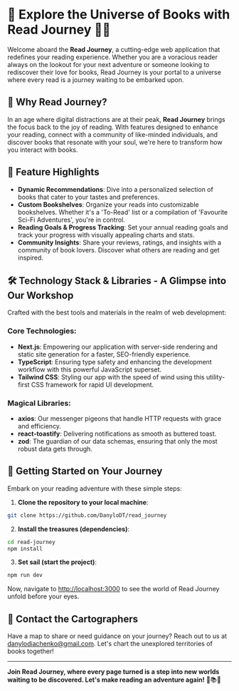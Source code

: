 # 🌌 Explore the Universe of Books with Read Journey 📖✨

Welcome aboard the **Read Journey**, a cutting-edge web application that
redefines your reading experience. Whether you are a voracious reader always on
the lookout for your next adventure or someone looking to rediscover their love
for books, Read Journey is your portal to a universe where every read is a
journey waiting to be embarked upon.

## 🎨 Why Read Journey?

In an age where digital distractions are at their peak, **Read Journey** brings
the focus back to the joy of reading. With features designed to enhance your
reading, connect with a community of like-minded individuals, and discover books
that resonate with your soul, we're here to transform how you interact with
books.

## 🚀 Feature Highlights

-   **Dynamic Recommendations**: Dive into a personalized selection of books
    that cater to your tastes and preferences.
-   **Custom Bookshelves**: Organize your reads into customizable bookshelves.
    Whether it's a 'To-Read' list or a compilation of 'Favourite Sci-Fi
    Adventures', you're in control.
-   **Reading Goals & Progress Tracking**: Set your annual reading goals and
    track your progress with visually appealing charts and stats.
-   **Community Insights**: Share your reviews, ratings, and insights with a
    community of book lovers. Discover what others are reading and get inspired.

## 🛠 Technology Stack & Libraries - A Glimpse into Our Workshop

Crafted with the best tools and materials in the realm of web development:

### Core Technologies:

-   **Next.js**: Empowering our application with server-side rendering and
    static site generation for a faster, SEO-friendly experience.
-   **TypeScript**: Ensuring type safety and enhancing the development workflow
    with this powerful JavaScript superset.
-   **Tailwind CSS**: Styling our app with the speed of wind using this
    utility-first CSS framework for rapid UI development.

### Magical Libraries:

-   **axios**: Our messenger pigeons that handle HTTP requests with grace and
    efficiency.
-   **react-toastify**: Delivering notifications as smooth as buttered toast.
-   **zod**: The guardian of our data schemas, ensuring that only the most
    robust data gets through.

## 🌟 Getting Started on Your Journey

Embark on your reading adventure with these simple steps:

1. **Clone the repository to your local machine**:

```bash
git clone https://github.com/DanyloDT/read_journey
```

2. **Install the treasures (dependencies)**:

```bash
cd read-journey
npm install
```

3. **Set sail (start the project)**:

```bash
npm run dev
```

Now, navigate to [http://localhost:3000](http://localhost:3000) to see the world
of Read Journey unfold before your eyes.

## 💌 Contact the Cartographers

Have a map to share or need guidance on your journey? Reach out to us at
[danylodiachenko@gmail.com](mailto:danylodiachenko@gmail.com). Let's chart the
unexplored territories of books together!

---

**Join Read Journey, where every page turned is a step into new worlds waiting
to be discovered. Let's make reading an adventure again!** 🚀📚✨
